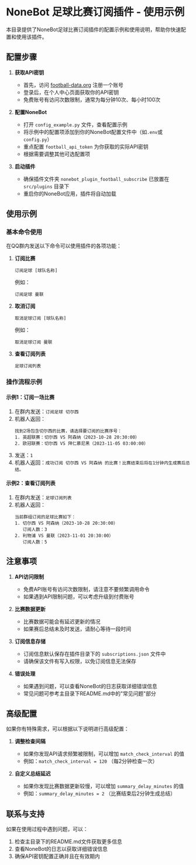 # NoneBot 足球比赛订阅插件 - 使用示例

本目录提供了NoneBot足球比赛订阅插件的配置示例和使用说明，帮助你快速配置和使用该插件。

## 配置步骤

1. **获取API密钥**
   - 首先，访问 [football-data.org](https://www.football-data.org/) 注册一个账号
   - 登录后，在个人中心页面获取你的API密钥
   - 免费账号有访问次数限制，通常为每分钟10次、每小时100次

2. **配置NoneBot**
   - 打开 `config_example.py` 文件，查看配置示例
   - 将示例中的配置项添加到你的NoneBot配置文件中（如`.env`或`config.py`）
   - 重点配置 `football_api_token` 为你获取的实际API密钥
   - 根据需要调整其他可选配置项

3. **启动插件**
   - 确保插件文件夹 `nonebot_plugin_football_subscribe` 已放置在 `src/plugins` 目录下
   - 重启你的NoneBot应用，插件将自动加载

## 使用示例

### 基本命令使用

在QQ群内发送以下命令可以使用插件的各项功能：

1. **订阅比赛**
   ```
   订阅足球 [球队名称]
   ```
   例如：
   ```
   订阅足球 曼联
   ```

2. **取消订阅**
   ```
   取消足球订阅 [球队名称]
   ```
   例如：
   ```
   取消足球订阅 曼联
   ```

3. **查看订阅列表**
   ```
   足球订阅列表
   ```

### 操作流程示例

#### 示例1：订阅一场比赛

1. 在群内发送：`订阅足球 切尔西`
2. 机器人返回：
   ```
   找到2场包含切尔西的比赛，请选择要订阅的比赛序号：
   1. 英超联赛：切尔西 VS 阿森纳（2023-10-28 20:30:00）
   2. 欧冠联赛：切尔西 VS 拜仁慕尼黑（2023-11-05 03:00:00）
   ```
3. 发送：`1`
4. 机器人返回：`成功订阅 切尔西 VS 阿森纳 的比赛！比赛结束后将在1分钟内生成赛后总结。`

#### 示例2：查看订阅列表

1. 在群内发送：`足球订阅列表`
2. 机器人返回：
   ```
   当前群组订阅的足球比赛如下：
   1. 切尔西 VS 阿森纳（2023-10-28 20:30:00）
      订阅人数：3
   2. 利物浦 VS 曼联（2023-11-01 20:30:00）
      订阅人数：5
   ```

## 注意事项

1. **API访问限制**
   - 免费API账号有访问次数限制，请注意不要频繁调用命令
   - 如果遇到API限制问题，可以考虑升级到付费账号

2. **比赛数据更新**
   - 比赛数据可能会有延迟更新的情况
   - 如果赛后总结未及时发送，请耐心等待一段时间

3. **订阅信息存储**
   - 订阅信息默认保存在插件目录下的 `subscriptions.json` 文件中
   - 请确保该文件有写入权限，以免订阅信息无法保存

4. **错误处理**
   - 如果遇到问题，可以查看NoneBot的日志获取详细错误信息
   - 常见问题可参考主目录下README.md中的"常见问题"部分

## 高级配置

如果你有特殊需求，可以根据以下说明进行高级配置：

1. **调整检查间隔**
   - 如果你发现API请求频繁被限制，可以增加 `match_check_interval` 的值
   - 例如：`match_check_interval = 120` （每2分钟检查一次）

2. **自定义总结延迟**
   - 如果你发现比赛数据更新较慢，可以增加 `summary_delay_minutes` 的值
   - 例如：`summary_delay_minutes = 2` （比赛结束后2分钟生成总结）

## 联系与支持

如果在使用过程中遇到问题，可以：
1. 检查主目录下的README.md文件获取更多信息
2. 查看NoneBot的日志以获取详细错误信息
3. 确保API密钥配置正确并且在有效期内